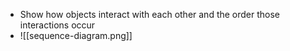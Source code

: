 - Show how objects interact with each other and the order those interactions occur
- ![[sequence-diagram.png]]